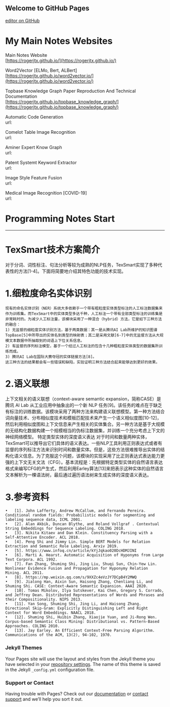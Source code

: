 ## Welcome to GitHub Pages

[editor on GitHub](https://github.com/RogerJTX/topbase_knowledge_graph/edit/gh-pages/index.md) 


# My Main Notes Websites

Main Notes Website  
[https://rogerjtx.github.io/](https://rogerjtx.github.io/)

Word2Vector [ELMo, Bert, ALBert]    
[https://rogerjtx.github.io/word2vector.io/](https://rogerjtx.github.io/word2vector.io/) 

Topbase Knowledge Graph Paper Reproduction And Technical Documentation  
[https://rogerjtx.github.io/topbase_knowledge_graph/](https://rogerjtx.github.io/topbase_knowledge_graph/)

Automatic Code Generation  
url:

Comelot Table Image Recognition   
url:

Aminer Expert Know Graph  
url:

Patent Systemt Keyword Extractor    
url:


Image Style Feature Fusion  
url:

Medical Image Recognition [COVID-19]    
url:




# Programming Notes Start

----------------------------------------



# TexSmart技术方案简介

对于分词、词性标注、句法分析等较为成熟的NLP任务，TexSmart实现了多种代表性的方法[1-4]。下面将简要地介绍其特色功能的技术实现。



# 1.细粒度命名实体识别

    现有的命名实体识别（NER）系统大多依赖于一个带有粗粒度实体类型标注的人工标注数据集来作为训练集。而TexSmart中的实体类型多达千种，人工标注一个带有全部类型标注的训练集是非常耗时的。为减少人工标注量，该模块采用了一种混合（hybrid）方法，它是如下三种方法的融合：
    1) 无监督的细粒度实体识别方法，基于两类数据：其一是从腾讯AI Lab所维护的知识图谱TopBase[5]中所导出的实体名到类型的映射表；其二是采用文献[6-7]中的无监督方法从大规模文本数据中所抽取到的词语上下位关系信息。
    2) 有监督的序列标注模型，基于一个经过人工标注的包含十几种粗粒度实体类型的数据集所训练而成。
    3) 腾讯AI Lab在国际大赛夺冠的实体链接方法[8]。
    这三种方法的结果都会有一些错误和缺陷，实验证明三种方法结合起来能够达到更好的效果。



# 2.语义联想
上下文相关的语义联想（context-aware semantic expansion，简称CASE）是腾讯 AI Lab 从工业应用中抽象出的一个新 NLP 任务[9]。该任务的难点在于缺乏有标注的训练数据。该模块采用了两种方法来构建语义联想模型。第一种方法结合词向量技术、分布相似度技术和模板匹配技术来产生一个语义相似度图[10-12]，然后利用相似度图和上下文信息来产生相关的实体集合。另一种方法是基于大规模的无结构化数据构建一个规模相当的伪标注数据集，并训练一个充分考虑上下文的神经网络模型。
特定类型实体的深度语义表达
对于时间和数量两种实体，TexSmart可以推导出它们具体的语义表达。一些NLP工具利用正则表达式或者有监督的序列标注方法来识别时间和数量实体。但是，这些方法很难推导出实体的结构化语义信息。为了克服这个问题，该模块的实现采用了比正则表达式表达能力更强的上下文无关文法（CFG）。基本流程是：先根据特定类型实体的自然语言表达格式来编写CFG的产生式，然后利用Earley算法[13]来把表示这种实体的自然语言文本解析为一棵语法树，最后通过遍历语法树来生成实体的深度语义表达。

# 3.参考资料 
    •	[1]. John Lafferty, Andrew McCallum, and Fernando Pereira. Conditional random fields: Probabilistic models for segmenting and labeling sequence data, ICML 2001.
    •	[2]. Alan Akbik, Duncan Blythe, and Roland Vollgraf . Contextual String Embeddings for Sequence Labeling. COLING 2018.
    •	[3]. Nikita Kitaev and Dan Klein. Constituency Parsing with a Self-Attentive Encoder. ACL 2018.
    •	[4]. Peng Shi and Jimmy Lin. Simple BERT Models for Relation Extraction and Semantic Role Labeling. Arxiv 2019.
    •	[5]. https://www.infoq.cn/article/kYjJqkao020DcHDMJINI 
    •	[6]. Marti A. Hearst. Automatic Acquisition of Hyponyms from Large Text Corpora. ACL 1992. 
    •	[7]. Fan Zhang, Shuming Shi, Jing Liu, Shuqi Sun, Chin-Yew Lin. Nonlinear Evidence Fusion and Propagation for Hyponymy Relation Mining. ACL 2011. 
    •	[8]. https://mp.weixin.qq.com/s/9XXZc4eVzJY7DCpB4Y2MWQ 
    •	[9]. Jialong Han, Aixin Sun, Haisong Zhang, Chenliang Li, and Shuming Shi. CASE: Context-Aware Semantic Expansion. AAAI 2020. 
    •	[10]. Tomas Mikolov, Ilya Sutskever, Kai Chen, Gregory S. Corrado, and Jeffrey Dean. Distributed Representations of Words and Phrases and their Compositionality. NIPS 2013. 
    •	[11]. Yan Song, Shuming Shi, Jing Li, and Haisong Zhang. Directional Skip-Gram: Explicitly Distinguishing Left and Right Context for Word Embeddings. NAACL 2018. 
    •	[12]. Shuming Shi, Huibin Zhang, Xiaojie Yuan, and Ji-Rong Wen. Corpus-based Semantic Class Mining: Distributional vs. Pattern-Based Approaches. COLING 2010. 
    •	[13]. Jay Earley. An Efficient Context-Free Parsing Algorithm. Communications of the ACM, 13(2), 94-102, 1970. 













### Jekyll Themes

Your Pages site will use the layout and styles from the Jekyll theme you have selected in your [repository settings](https://github.com/RogerJTX/topbase_knowledge_graph/settings). The name of this theme is saved in the Jekyll `_config.yml` configuration file.

### Support or Contact

Having trouble with Pages? Check out our [documentation](https://docs.github.com/categories/github-pages-basics/) or [contact support](https://support.github.com/contact) and we’ll help you sort it out.
